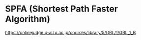 # SPFA (Shortest Path Faster Algorithm)

<https://onlinejudge.u-aizu.ac.jp/courses/library/5/GRL/1/GRL_1_B>
